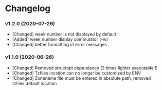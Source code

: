 # Changelog

### v1.2.0 (2020-07-29)

- [Changed] week number is not displayed by default
- [Added] week number display commutator (-w)
- [Changed] better formatting of error messages

### v1.1.0 (2020-06-26)

- [Changed] Removed structopt dependency (3 times lighter executable !)
- [Changed] Tzfiles location can no longer be customized by ENV
- [Changed] Zonename file must be entered in absolute path, removed tzfiles default location

